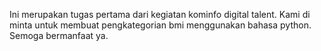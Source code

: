 Ini merupakan tugas pertama dari kegiatan kominfo digital talent. Kami di minta untuk membuat pengkategorian bmi menggunakan bahasa python. Semoga bermanfaat ya.
